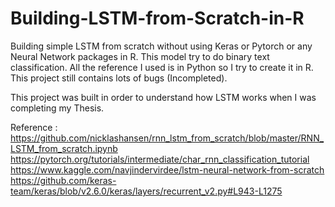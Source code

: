 # Building-LSTM-from-Scratch-in-R
Building simple LSTM from scratch without using Keras or Pytorch or any Neural Network packages in R.
This model try to do binary text classification.
All the reference I used is in Python so I try to create it in R.
This project still contains lots of bugs (Incompleted). 

This project was built in order to understand how LSTM works when I was completing my Thesis.

Reference :
https://github.com/nicklashansen/rnn_lstm_from_scratch/blob/master/RNN_LSTM_from_scratch.ipynb
https://pytorch.org/tutorials/intermediate/char_rnn_classification_tutorial
https://www.kaggle.com/navjindervirdee/lstm-neural-network-from-scratch
https://github.com/keras-team/keras/blob/v2.6.0/keras/layers/recurrent_v2.py#L943-L1275
